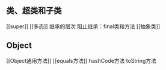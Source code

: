 ## 类、超类和子类
[[super]]
[[多态]]
继承的层次
阻止继承：final类和方法
[[抽象类]]
## Object
[[Object通用方法]]
[[equals方法]]
hashCode方法
toString方法